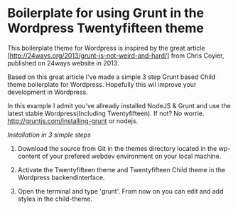Boilerplate for using Grunt in the Wordpress Twentyfifteen theme
===================

This  boilerplate theme for Wordpress is inspired by the great article [http://24ways.org/2013/grunt-is-not-weird-and-hard/] from Chris Coyier, published on 24ways website in 2013.

Based on this great article I've made a simple 3 step Grunt based Child theme boilerplate for Wordpress. Hopefully this wil improve your development in Wordpress.

 In this example I admit you've allready installed NodeJS & Grunt and use the latest stable Wordpress(Including Twentyfifteen). If not? No worrie. http://gruntjs.com/installing-grunt or nodejs.


*Installation in 3 simple steps*

1. Download the source from Git in the themes directory located in the wp-content of your prefered webdev environment on your local machine.

2. Activate the Twentyfifteen theme and Twentyfifteen Child theme in the Wordpress backendinterface.

3. Open the terminal and type 'grunt'. From now on you can edit and add styles in the child-theme.
